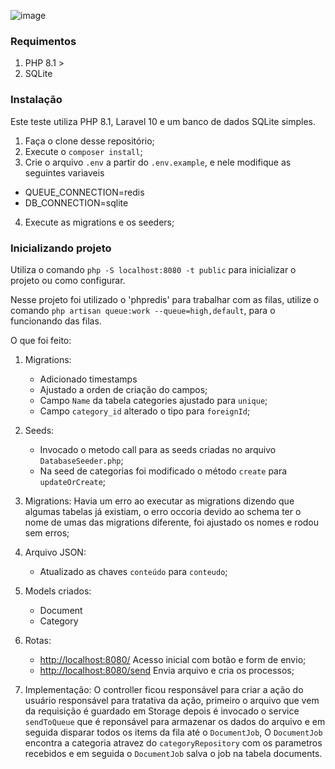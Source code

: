![image](https://github.com/ThiagoBrunoPereira/laravel-import-files/assets/21248731/df1290b4-3708-4ab3-ba57-2eb180c6583f)


### Requimentos
1. PHP 8.1 >
2. SQLite

### Instalação

Este teste utiliza PHP 8.1, Laravel 10 e um banco de dados SQLite simples.

1. Faça o clone desse repositório;
2. Execute o `composer install`;
3. Crie o arquivo `.env` a partir do `.env.example`, e nele modifique as seguintes variaveis
  * QUEUE_CONNECTION=redis
  * DB_CONNECTION=sqlite
4. Execute as migrations e os seeders;

### Inicializando projeto

Utiliza o comando `php -S localhost:8080 -t public` para inicializar o projeto ou como configurar.

Nesse projeto foi utilizado o 'phpredis' para trabalhar com as filas, utilize o comando `php artisan queue:work --queue=high,default`, para o funcionando das filas.


O que foi feito:
1. Migrations: 
    * Adicionado timestamps
    * Ajustado a orden de criação do campos;
    * Campo `Name` da tabela categories ajustado para `unique`;
    * Campo `category_id` alterado o tipo para `foreignId`;
    
 2. Seeds:
    * Invocado o metodo call para as seeds criadas no arquivo `DatabaseSeeder.php`;
    * Na seed de categorias foi modificado o método `create` para `updateOrCreate`;
    
 3. Migrations:
  Havia um erro ao executar as migrations dizendo que algumas tabelas já existiam, o erro occoria devido ao schema ter o nome de umas das migrations diferente, foi ajustado os nomes e rodou sem erros;
      
 4. Arquivo JSON:
    * Atualizado as chaves `conteúdo` para `conteudo`;
  
 5. Models criados:
    * Document 
    * Category

 
 6. Rotas:
    * [http://localhost:8080/](http://localhost:8080/) Acesso inicial com botão e form de envio;
    * [http://localhost:8080/send](http://localhost:8080/send) Envia arquivo e cria os processos;
    
7. Implementação: 
    O controller ficou responsável para criar a ação do usuário responsável para tratativa da ação, primeiro o arquivo que vem da requisição é guardado em Storage depois é invocado o service `sendToQueue` que é reponsável para armazenar os dados do arquivo e em seguida disparar todos os items da fila até o `DocumentJob`,  O  `DocumentJob` encontra a categoria atravez do `categoryRepository` com os parametros recebidos e em seguida o `DocumentJob` salva o job na tabela documents.

